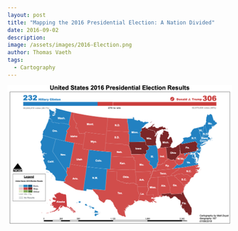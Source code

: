 ```yaml
---
layout: post
title: "Mapping the 2016 Presidential Election: A Nation Divided"
date: 2016-09-02
description: 
image: /assets/images/2016-Election.png
author: Thomas Vaeth
tags: 
  - Cartography
--- 
```


![Map GIS](/assets/images/2016-Election.png)